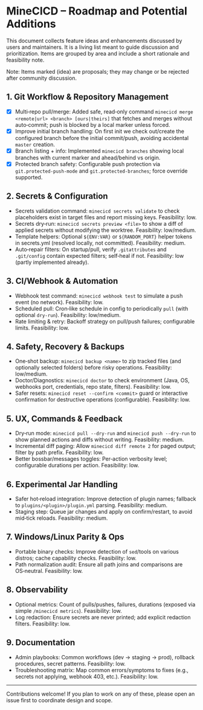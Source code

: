 # MineCICD – Roadmap and Potential Additions

This document collects feature ideas and enhancements discussed by users and maintainers. It is a living list meant to guide discussion and prioritization. Items are grouped by area and include a short rationale and feasibility note.

Note: Items marked (idea) are proposals; they may change or be rejected after community discussion.

## 1. Git Workflow & Repository Management
- [x] Multi‑repo pull/merge: Added safe, read‑only command `minecicd merge <remote|url> <branch> [ours|theirs]` that fetches and merges without auto‑commit; push is blocked by a local marker unless forced.
- [x] Improve initial branch handling: On first init we check out/create the configured branch before the initial commit/push, avoiding accidental `master` creation.
- [x] Branch listing + info: Implemented `minecicd branches` showing local branches with current marker and ahead/behind vs origin.
- [x] Protected branch safety: Configurable push protection via `git.protected-push-mode` and `git.protected-branches`; force override supported.

## 2. Secrets & Configuration
- Secrets validation command: `minecicd secrets validate` to check placeholders exist in target files and report missing keys. Feasibility: low.
- Secrets dry‑run: `minecicd secrets preview <file>` to show a diff of applied secrets without modifying the worktree. Feasibility: low/medium.
- Template helpers: Optional `${ENV:VAR}` or `${RANDOM_PORT}` helper tokens in secrets.yml (resolved locally, not committed). Feasibility: medium.
- Auto‑repair filters: On startup/pull, verify `.gitattributes` and `.git/config` contain expected filters; self‑heal if not. Feasibility: low (partly implemented already).

## 3. CI/Webhook & Automation
- Webhook test command: `minecicd webhook test` to simulate a push event (no network). Feasibility: low.
- Scheduled pull: Cron‑like schedule in config to periodically `pull` (with optional `dry-run`). Feasibility: low/medium.
- Rate limiting & retry: Backoff strategy on pull/push failures; configurable limits. Feasibility: low.

## 4. Safety, Recovery & Backups
- One‑shot backup: `minecicd backup <name>` to zip tracked files (and optionally selected folders) before risky operations. Feasibility: low/medium.
- Doctor/Diagnostics: `minecicd doctor` to check environment (Java, OS, webhooks port, credentials, repo state, filters). Feasibility: low.
- Safer resets: `minecicd reset --confirm <commit>` guard or interactive confirmation for destructive operations (configurable). Feasibility: low.

## 5. UX, Commands & Feedback
- Dry‑run mode: `minecicd pull --dry-run` and `minecicd push --dry-run` to show planned actions and diffs without writing. Feasibility: medium.
- Incremental diff paging: Allow `minecicd diff remote 2` for paged output; filter by path prefix. Feasibility: low.
- Better bossbar/messages toggles: Per‑action verbosity level; configurable durations per action. Feasibility: low.

## 6. Experimental Jar Handling
- Safer hot‑reload integration: Improve detection of plugin names; fallback to `plugins/<plugin>/plugin.yml` parsing. Feasibility: medium.
- Staging step: Queue jar changes and apply on confirm/restart, to avoid mid‑tick reloads. Feasibility: medium.

## 7. Windows/Linux Parity & Ops
- Portable binary checks: Improve detection of `sed`/tools on various distros; cache capability checks. Feasibility: low.
- Path normalization audit: Ensure all path joins and comparisons are OS‑neutral. Feasibility: low.

## 8. Observability
- Optional metrics: Count of pulls/pushes, failures, durations (exposed via simple `/minecicd metrics`). Feasibility: low.
- Log redaction: Ensure secrets are never printed; add explicit redaction filters. Feasibility: low.

## 9. Documentation
- Admin playbooks: Common workflows (dev → staging → prod), rollback procedures, secret patterns. Feasibility: low.
- Troubleshooting matrix: Map common errors/symptoms to fixes (e.g., secrets not applying, webhook 403, etc.). Feasibility: low.

---
Contributions welcome! If you plan to work on any of these, please open an issue first to coordinate design and scope.
